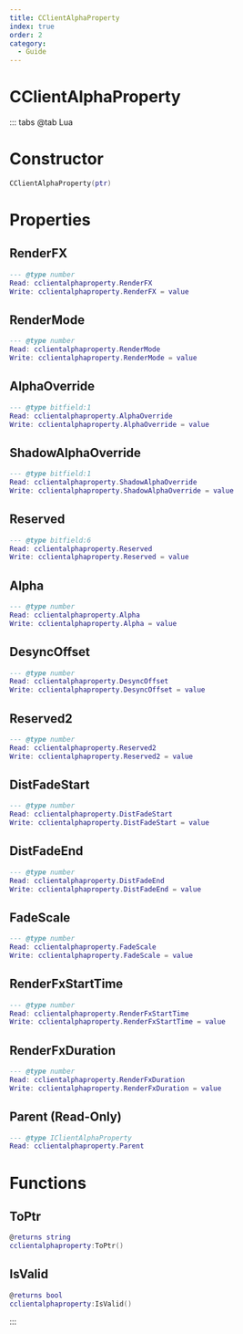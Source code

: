 ```yaml
---
title: CClientAlphaProperty
index: true
order: 2
category:
  - Guide
---
```


# CClientAlphaProperty

::: tabs
@tab Lua
# Constructor
```lua
CClientAlphaProperty(ptr)
```
# Properties
## RenderFX 
```lua
--- @type number
Read: cclientalphaproperty.RenderFX
Write: cclientalphaproperty.RenderFX = value
```
## RenderMode 
```lua
--- @type number
Read: cclientalphaproperty.RenderMode
Write: cclientalphaproperty.RenderMode = value
```
## AlphaOverride 
```lua
--- @type bitfield:1
Read: cclientalphaproperty.AlphaOverride
Write: cclientalphaproperty.AlphaOverride = value
```
## ShadowAlphaOverride 
```lua
--- @type bitfield:1
Read: cclientalphaproperty.ShadowAlphaOverride
Write: cclientalphaproperty.ShadowAlphaOverride = value
```
## Reserved 
```lua
--- @type bitfield:6
Read: cclientalphaproperty.Reserved
Write: cclientalphaproperty.Reserved = value
```
## Alpha 
```lua
--- @type number
Read: cclientalphaproperty.Alpha
Write: cclientalphaproperty.Alpha = value
```
## DesyncOffset 
```lua
--- @type number
Read: cclientalphaproperty.DesyncOffset
Write: cclientalphaproperty.DesyncOffset = value
```
## Reserved2 
```lua
--- @type number
Read: cclientalphaproperty.Reserved2
Write: cclientalphaproperty.Reserved2 = value
```
## DistFadeStart 
```lua
--- @type number
Read: cclientalphaproperty.DistFadeStart
Write: cclientalphaproperty.DistFadeStart = value
```
## DistFadeEnd 
```lua
--- @type number
Read: cclientalphaproperty.DistFadeEnd
Write: cclientalphaproperty.DistFadeEnd = value
```
## FadeScale 
```lua
--- @type number
Read: cclientalphaproperty.FadeScale
Write: cclientalphaproperty.FadeScale = value
```
## RenderFxStartTime 
```lua
--- @type number
Read: cclientalphaproperty.RenderFxStartTime
Write: cclientalphaproperty.RenderFxStartTime = value
```
## RenderFxDuration 
```lua
--- @type number
Read: cclientalphaproperty.RenderFxDuration
Write: cclientalphaproperty.RenderFxDuration = value
```
## Parent (Read-Only)
```lua
--- @type IClientAlphaProperty
Read: cclientalphaproperty.Parent
```
# Functions
## ToPtr
```lua
@returns string
cclientalphaproperty:ToPtr()
```
## IsValid
```lua
@returns bool
cclientalphaproperty:IsValid()
```

:::